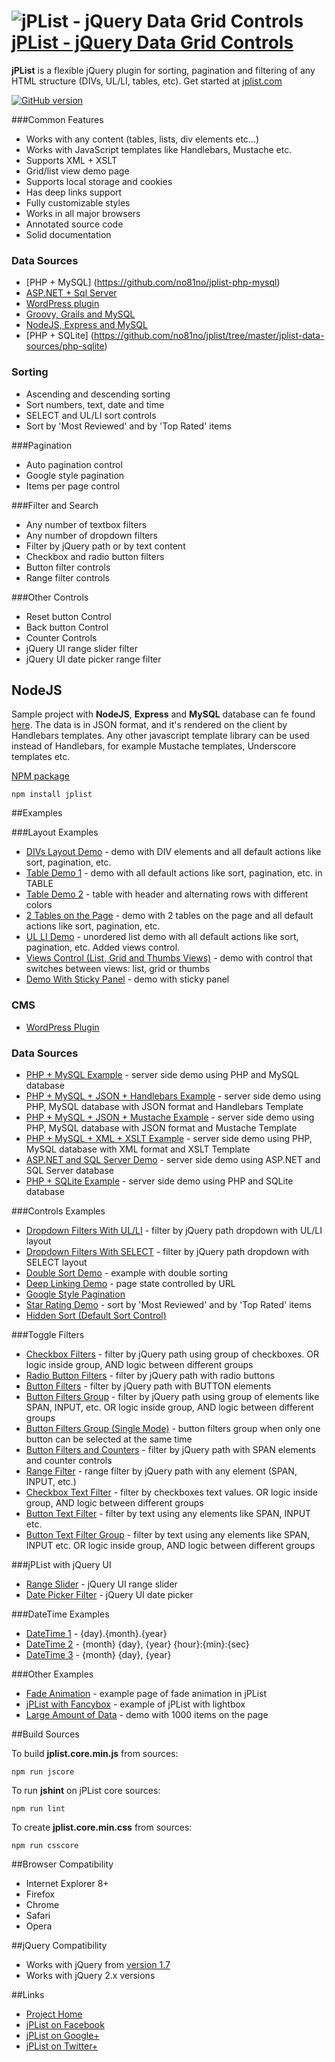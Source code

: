 # ![jPList - jQuery Data Grid Controls](http://jplist.com/content/img/common/rocket-50.png) [jPList - jQuery Data Grid Controls](http://jplist.com)


**jPList** is a flexible jQuery plugin for sorting, pagination and filtering of any HTML structure (DIVs, UL/LI, tables, etc). Get started at [jplist.com](http://jplist.com)

[![GitHub version](https://badge.fury.io/gh/no81no%2Fjplist.svg)](http://badge.fury.io/gh/no81no%2Fjplist)

###Common Features
- Works with any content (tables, lists, div elements etc...)
- Works with JavaScript templates like Handlebars, Mustache etc.
- Supports XML + XSLT
- Grid/list view demo page
- Supports local storage and cookies
- Has deep links support
- Fully customizable styles
- Works in all major browsers
- Annotated source code
- Solid documentation

### Data Sources
- [PHP + MySQL] (https://github.com/no81no/jplist-php-mysql)
- [ASP.NET + Sql Server](https://github.com/no81no/jplist-asp-net)
- [WordPress plugin](https://github.com/no81no/jplist-github-wordpress-plugin)
- [Groovy, Grails and MySQL](https://github.com/no81no/jplist-grails-groovy)
- [NodeJS, Express and MySQL](https://github.com/no81no/jplist-nodejs-express)
- [PHP + SQLite] (https://github.com/no81no/jplist/tree/master/jplist-data-sources/php-sqlite)

### Sorting
- Ascending and descending sorting
- Sort numbers, text, date and time
- SELECT and UL/LI sort controls
- Sort by 'Most Reviewed' and by 'Top Rated' items

###Pagination
- Auto pagination control
- Google style pagination
- Items per page control

###Filter and Search
- Any number of textbox filters
- Any number of dropdown filters
- Filter by jQuery path or by text content
- Checkbox and radio button filters
- Button filter controls
- Range filter controls

###Other Controls
- Reset button Control
- Back button Control
- Counter Controls
- jQuery UI range slider filter
- jQuery UI date picker range filter

## NodeJS

Sample project with **NodeJS**, **Express** and **MySQL** database can fe found [here](https://github.com/no81no/jplist/tree/master/nodejs-express). The data is in JSON format, and it's rendered on the client by Handlebars templates. Any other javascript template library can be used instead of Handlebars, for example Mustache templates, Underscore templates etc. 

[NPM package](https://www.npmjs.org/package/jplist)

```
npm install jplist
```

##Examples

###Layout Examples
- [DIVs Layout Demo](https://jplist.com/layoutexamples/div-layout) - demo with DIV elements and all default actions like sort, pagination, etc.
- [Table Demo 1](https://jplist.com/layoutexamples/table-1) - demo with all default actions like sort, pagination, etc. in TABLE
- [Table Demo 2](http://jplist.com/layoutexamples/table-2) - table with header and alternating rows with different colors
- [2 Tables on the Page](https://jplist.com/layoutexamples/two-tables) - demo with 2 tables on the page and all default actions like sort, pagination, etc.
- [UL LI Demo](https://jplist.com/layoutexamples/ul-li) - unordered list demo with all default actions like sort, pagination, etc. Added views control.
- [Views Control (List, Grid and Thumbs Views)](https://jplist.com/layoutexamples/list-grid) - demo with control that switches between views: list, grid or thumbs
- [Demo With Sticky Panel](https://jplist.com/layoutexamples/sticky-panel) - demo with sticky panel

### CMS
- [WordPress Plugin](https://jplist.com/home/jplist-wordpress-version)

### Data Sources
- [PHP + MySQL Example](https://jplist.com/datasourcesexamples/php-mysql-demo) - server side demo using PHP and MySQL database
- [PHP + MySQL + JSON + Handlebars Example](https://jplist.com/datasourcesexamples/php-mysql-json-handlebars-demo) - server side demo using PHP, MySQL database with JSON format and Handlebars Template
- [PHP + MySQL + JSON + Mustache Example](https://jplist.com/datasourcesexamples/php-mysql-json-mustache-demo) - server side demo using PHP, MySQL database with JSON format and Mustache Template
- [PHP + MySQL + XML + XSLT Example](https://jplist.com/datasourcesexamples/php-mysql-xml-xslt-demo) - server side demo using PHP, MySQL database with XML format and XSLT Template				
- [ASP.NET and SQL Server Demo](https://jplist.com/datasourcesexamples/asp-net-sql-server-demo) - server side demo using ASP.NET and SQL Server database
- [PHP + SQLite Example](https://jplist.com/datasourcesexamples/php-sqlite-demo) - server side demo using PHP and SQLite database

###Controls Examples
- [Dropdown Filters With UL/LI](https://jplist.com/controlsexamples/drop-down-filters-ul-li) - filter by jQuery path dropdown with UL/LI layout
- [Dropdown Filters With SELECT](https://jplist.com/controlsexamples/drop-down-filters-select) - filter by jQuery path dropdown with SELECT layout
- [Double Sort Demo](https://jplist.com/controlsexamples/double-sort) - example with double sorting
- [Deep Linking Demo](https://jplist.com/otherexamples/deep-linking) - page state controlled by URL
- [Google Style Pagination](https://jplist.com/controlsexamples/google-style-pagination)
- [Star Rating Demo](https://jplist.com/controlsexamples/star-rating) - sort by 'Most Reviewed' and by 'Top Rated' items
- [Hidden Sort (Default Sort Control)](https://jplist.com/controlsexamples/hidden-sort)

###Toggle Filters
- [Checkbox Filters](https://jplist.com/togglefiltersexamples/checkbox-filters) - filter by jQuery path using group of checkboxes. OR logic inside group, AND logic between different groups
- [Radio Button Filters](https://jplist.com/togglefiltersexamples/radio-buttons-filters) - filter by jQuery path with radio buttons
- [Button Filters](https://jplist.com/togglefiltersexamples/button-filters-input) - filter by jQuery path with BUTTON elements
- [Button Filters Group](https://jplist.com/togglefiltersexamples/button-filters-span-group) - filter by jQuery path using group of elements like SPAN, INPUT, etc. OR logic inside group, AND logic between different groups
- [Button Filters Group (Single Mode)](https://jplist.com/togglefiltersexamples/button-filters-span-group-single-mode) - button filters group when only one button can be selected at the same time
- [Button Filters and Counters](https://jplist.com/togglefiltersexamples/button-filters-span-group) - filter by jQuery path with SPAN elements and counter controls
- [Range Filter](https://jplist.com/togglefiltersexamples/range-filter) - range filter by jQuery path with any element (SPAN, INPUT, etc.)
- [Checkbox Text Filter](https://jplist.com/togglefiltersexamples/checkbox-text-filter) - filter by checkboxes text values. OR logic inside group, AND logic between different groups
- [Button Text Filter](https://jplist.com/togglefiltersexamples/button-text-filter) - filter by text using any elements like SPAN, INPUT etc.
- [Button Text Filter Group](https://jplist.com/togglefiltersexamples/button-text-filter-group) - filter by text using any elements like SPAN, INPUT etc. OR logic inside group, AND logic between different groups

###jPList with jQuery UI
- [Range Slider](https://jplist.com/jqueryuiexamples/range-slider) - jQuery UI range slider
- [Date Picker Filter](https://jplist.com/jqueryuiexamples/date-picker-range-filter) - jQuery UI date picker

###DateTime Examples
- [DateTime 1](https://jplist.com/datetimeexamples/datetime-1) - {day}.{month}.{year}
- [DateTime 2](https://jplist.com/datetimeexamples/datetime-2) - {month} {day}, {year} {hour}:{min}:{sec}
- [DateTime 3](https://jplist.com/datetimeexamples/datetime-3) - {month} {day}, {year}

###Other Examples
- [Fade Animation](https://jplist.com/otherexamples/fade-animation) - example page of fade animation in jPList
- [jPList with Fancybox](https://jplist.com/otherexamples/jplist-with-fancybox) - example of jPList with lightbox
- [Large Amount of Data](https://jplist.com/otherexamples/large-amount-of-data-demo) - demo with 1000 items on the page

##Build Sources

To build **jplist.core.min.js** from sources: 
```
npm run jscore
```

To run **jshint** on jPList core sources:
```
npm run lint
```

To create **jplist.core.min.css** from sources: 
```
npm run csscore
```

##Browser Compatibility
- Internet Explorer 8+
- Firefox
- Chrome
- Safari
- Opera

##jQuery Compatibility
- Works with jQuery from [version 1.7](http://code.jquery.com/jquery-1.7.min.js)
- Works with jQuery 2.x versions

##Links
- [Project Home](https://jplist.com)
- [jPList on Facebook](https://www.facebook.com/jplist)
- [jPList on Google+](https://plus.google.com/+Jplistjs)
- [jPList on Twitter+](https://twitter.com/jquery_jplist)